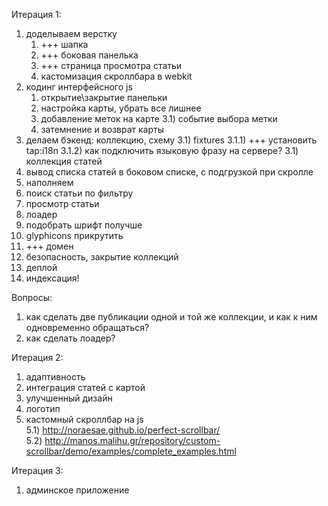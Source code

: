Итерация 1:

1) доделываем верстку
	1) +++ шапка
	2) +++ боковая панелька
	3) +++ страница просмотра статьи
	4) кастомизация скроллбара в webkit
2) кодинг интерфейсного js
    1) открытие\закрытие панельки
    2) настройка карты, убрать все лишнее
    3) добавление меток на карте
        3.1) событие выбора метки
    4) затемнение и возврат карты
3) делаем бэкенд: коллекцию, схему
	3.1) fixtures
		3.1.1) +++ установить tap:i18n
		3.1.2) как подключить языковую фразу на сервере?
	3.1) коллекция статей
4) вывод списка статей в боковом списке, с подгрузкой при скролле
3) наполняем
4) поиск статьи по фильтру
5) просмотр статьи
5) лоадер
5) подобрать шрифт получше
5) glyphicons прикрутить
6) +++ домен
6) безопасность, закрытие коллекций
7) деплой
8) индексация!

Вопросы:
1) как сделать две публикации одной и той же коллекции, и как к ним одновременно обращаться?
2) как сделать лоадер?

Итерация 2:

1) адаптивность
2) интеграция статей с картой
3) улучшенный дизайн
4) логотип
5) кастомный скроллбар на js<br />
    5.1) http://noraesae.github.io/perfect-scrollbar/<br />
    5.2) http://manos.malihu.gr/repository/custom-scrollbar/demo/examples/complete_examples.html<br />

Итерация 3:

1) админское приложение